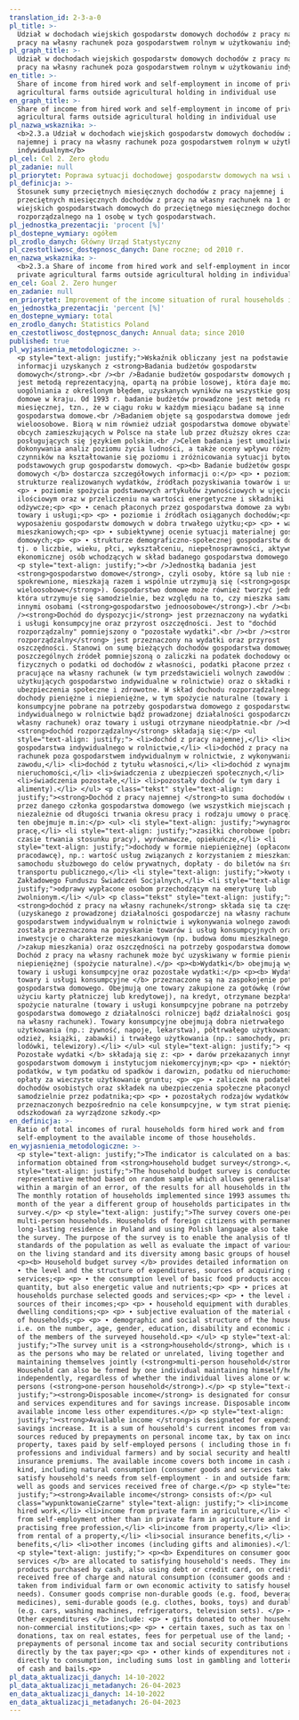 ```yaml
---
translation_id: 2-3-a-0
pl_title: >-
  Udział w dochodach wiejskich gospodarstw domowych dochodów z pracy najemnej i
  pracy na własny rachunek poza gospodarstwem rolnym w użytkowaniu indywidualnym
pl_graph_title: >-
  Udział w dochodach wiejskich gospodarstw domowych dochodów z pracy najemnej i
  pracy na własny rachunek poza gospodarstwem rolnym w użytkowaniu indywidualnym
en_title: >-
  Share of income from hired work and self-employment in income of private
  agricultural farms outside agricultural holding in individual use
en_graph_title: >-
  Share of income from hired work and self-employment in income of private
  agricultural farms outside agricultural holding in individual use
pl_nazwa_wskaznika: >-
  <b>2.3.a Udział w dochodach wiejskich gospodarstw domowych dochodów z pracy
  najemnej i pracy na własny rachunek poza gospodarstwem rolnym w użytkowaniu
  indywidualnym</b>
pl_cel: Cel 2. Zero głodu
pl_zadanie: null
pl_priorytet: Poprawa sytuacji dochodowej gospodarstw domowych na wsi w relacji do miasta, w tym poprzez wzrost zróżnicowania źródeł dochodów mieszkańców obszarów wiejskich
pl_definicja: >-
  Stosunek sumy przeciętnych miesięcznych dochodów z pracy najemnej i
  przeciętnych miesięcznych dochodów z pracy na własny rachunek na 1 osobę w
  wiejskich gospodarstwach domowych do przeciętnego miesięcznego dochodu
  rozporządzalnego na 1 osobę w tych gospodarstwach.
pl_jednostka_prezentacji: 'procent [%]'
pl_dostepne_wymiary: ogółem
pl_zrodlo_danych: Główny Urząd Statystyczny
pl_czestotliwosc_dostępnosc_danych: Dane roczne; od 2010 r.
en_nazwa_wskaznika: >-
  <b>2.3.a Share of income from hired work and self-employment in income of
  private agricultural farms outside agricultural holding in individual use</b>
en_cel: Goal 2. Zero hunger
en_zadanie: null
en_priorytet: Improvement of the income situation of rural households in relation to the urban area, including by increasing the diversification of income sources of rural residents
en_jednostka_prezentacji: 'percent [%]'
en_dostepne_wymiary: total
en_zrodlo_danych: Statistics Poland
en_czestotliwosc_dostępnosc_danych: Annual data; since 2010
published: true
pl_wyjasnienia_metodologiczne: >-
  <p style="text-align: justify;">Wskaźnik obliczany jest na podstawie
  informacji uzyskanych z <strong>Badania budżetów gospodarstw
  domowych</strong>.<br /><br />Badanie budżetów gospodarstw domowych prowadzone
  jest metodą reprezentacyjną, opartą na próbie losowej, która daje możliwość
  uogólniania z określonym błędem, uzyskanych wyników na wszystkie gospodarstwa
  domowe w kraju. Od 1993 r. badanie budżetów prowadzone jest metodą rotacji
  miesięcznej, tzn., że w ciągu roku w każdym miesiącu badane są inne
  gospodarstwa domowe.<br />Badaniem objęte są gospodarstwa domowe jedno- i
  wieloosobowe. Biorą w nim również udział gospodarstwa domowe obywateli państw
  obcych zamieszkujących w Polsce na stałe lub przez dłuższy okres czasu i
  posługujących się językiem polskim.<br />Celem badania jest umożliwienie
  dokonywania analiz poziomu życia ludności, a także oceny wpływu różnych
  czynników na kształtowanie się poziomu i zróżnicowania sytuacji bytowej
  podstawowych grup gospodarstw domowych. <p><b> Badanie budżetów gospodarstw
  domowych </b> dostarcza szczegółowych informacji o:</p> <p> ∙ poziomie i
  strukturze realizowanych wydatków, źródłach pozyskiwania towarów i usług;<p>
  <p> ∙ poziomie spożycia podstawowych artykułów żywnościowych w ujęciu
  ilościowym oraz w przeliczeniu na wartości energetyczne i składniki
  odżywcze;<p> <p> ∙ cenach płaconych przez gospodarstwa domowe za wybrane
  towary i usługi;<p> <p> ∙ poziomie i źródłach osiąganych dochodów;<p> <p> ∙
  wyposażeniu gospodarstw domowych w dobra trwałego użytku;<p> <p> ∙ warunkach
  mieszkaniowych;<p> <p> ∙ subiektywnej ocenie sytuacji materialnej gospodarstw
  domowych;<p> <p> ∙ strukturze demograficzno-społecznej gospodarstw domowych,
  tj. o liczbie, wieku, płci, wykształceniu, niepełnosprawności, aktywności
  ekonomicznej osób wchodzących w skład badanego gospodarstwa domowego.<p> </ul>
  <p style="text-align: justify;"><br />Jednostką badania jest
  <strong>gospodarstwo domowe</strong>, czyli osoby, które są lub nie są ze sobą
  spokrewnione, mieszkają razem i wspólnie utrzymują się (<strong>gospodarstwo
  wieloosobowe</strong>). Gospodarstwo domowe może również tworzyć jedna osoba,
  która utrzymuje się samodzielnie, bez względu na to, czy mieszka sama, czy z
  innymi osobami (<strong>gospodarstwo jednoosobowe</strong>).<br /><br
  /><strong>Dochód do dyspozycji</strong> jest przeznaczony na wydatki na towary
  i usługi konsumpcyjne oraz przyrost oszczędności. Jest to "dochód
  rozporządzalny" pomniejszony o "pozostałe wydatki".<br /><br /><strong>Dochód
  rozporządzalny</strong> jest przeznaczony na wydatki oraz przyrost
  oszczędności. Stanowi on sumę bieżących dochodów gospodarstwa domowego z
  poszczególnych źródeł pomniejszoną o zaliczki na podatek dochodowy od osób
  fizycznych o podatki od dochodów z własności, podatki płacone przez osoby
  pracujące na własny rachunek (w tym przedstawicieli wolnych zawodów i osób
  użytkujących gospodarstwo indywidualne w rolnictwie) oraz o składki na
  ubezpieczenia społeczne i zdrowotne. W skład dochodu rozporządzalnego wchodzą
  dochody pieniężne i niepieniężne, w tym spożycie naturalne (towary i usługi
  konsumpcyjne pobrane na potrzeby gospodarstwa domowego z gospodarstwa
  indywidualnego w rolnictwie bądź prowadzonej działalności gospodarczej na
  własny rachunek) oraz towary i usługi otrzymane nieodpłatnie.<br /><br />Na
  <strong>dochód rozporządzalny</strong> składają się:</p> <ul
  style="text-align: justify;"> <li>dochód z pracy najemnej,</li> <li>dochód z
  gospodarstwa indywidualnego w rolnictwie,</li> <li>dochód z pracy na własny
  rachunek poza gospodarstwem indywidualnym w rolnictwie, z wykonywania wolnego
  zawodu,</li> <li>dochód z tytułu własności,</li> <li>dochód z wynajmu
  nieruchomości,</li> <li>świadczenia z ubezpieczeń społecznych,</li>
  <li>świadczenia pozostałe,</li> <li>pozostały dochód (w tym dary i
  alimenty).</li> </ul> <p class="tekst" style="text-align:
  justify;"><strong>Dochód z pracy najemnej </strong>to suma dochodów uzyskanych
  przez danego członka gospodarstwa domowego (we wszystkich miejscach pracy,
  niezależnie od długości trwania okresu pracy i rodzaju umowy o pracę). Dochód
  ten obejmuje m.in:</p> <ul> <li style="text-align: justify;">wynagrodzenie za
  pracę,</li> <li style="text-align: justify;">zasiłki chorobowe (pobrane w
  czasie trwania stosunku pracy), wyrównawcze, opiekuńcze,</li> <li
  style="text-align: justify;">dochody w formie niepieniężnej (opłacone przez
  pracodawcę), np.: wartość usług związanych z korzystaniem z mieszkania czy
  samochodu służbowego do celów prywatnych, dopłaty - do biletów na środki
  transportu publicznego,</li> <li style="text-align: justify;">kwoty uzyskane z
  Zakładowego Funduszu Świadczeń Socjalnych,</li> <li style="text-align:
  justify;">odprawy wypłacone osobom przechodzącym na emeryturę lub
  zwolnionym.</li> </ul> <p class="tekst" style="text-align: justify;">Na
  <strong>dochód z pracy na własny rachunek</strong> składa się ta część dochodu
  (uzyskanego z prowadzonej działalności gospodarczej na własny rachunek poza
  gospodarstwem indywidualnym w rolnictwie i wykonywania wolnego zawodu), jaka
  została przeznaczona na pozyskanie towarów i usług konsumpcyjnych oraz na
  inwestycje o charakterze mieszkaniowym (np. budowa domu mieszkalnego,<br
  />zakup mieszkania) oraz oszczędności na potrzeby gospodarstwa domowego.
  Dochód z pracy na własny rachunek może być uzyskiwany w formie pieniężnej lub
  niepieniężnej (spożycie naturalne).</p> <p><b>Wydatki</b> obejmują wydatki na
  towary i usługi konsumpcyjne oraz pozostałe wydatki:</p> <p><b> Wydatki na
  towary i usługi konsumpcyjne </b> przeznaczone są na zaspokojenie potrzeb
  gospodarstwa domowego. Obejmują one towary zakupione za gotówkę (również przy
  użyciu karty płatniczej lub kredytowej), na kredyt, otrzymane bezpłatnie oraz
  spożycie naturalne (towary i usługi konsumpcyjne pobrane na potrzeby
  gospodarstwa domowego z działalności rolniczej bądź działalności gospodarczej
  na własny rachunek). Towary konsumpcyjne obejmują dobra nietrwałego
  użytkowania (np.: żywność, napoje, lekarstwa), półtrwałego użytkowania (np.:
  odzież, książki, zabawki) i trwałego użytkowania (np.: samochody, pralki,
  lodówki, telewizory).</li> </ul> <ul style="text-align: justify;"> <p><b>
  Pozostałe wydatki </b> składają się z: <p> ∙ darów przekazanych innym
  gospodarstwom domowym i instytucjom niekomercyjnym;<p> <p> ∙ niektórych
  podatków, w tym podatku od spadków i darowizn, podatku od nieruchomości,
  opłaty za wieczyste użytkowanie gruntu; <p> <p> ∙ zaliczek na podatek od
  dochodów osobistych oraz składek na ubezpieczenia społeczne płaconych
  samodzielnie przez podatnika;<p> <p> ∙ pozostałych rodzajów wydatków nie
  przeznaczonych bezpośrednio na cele konsumpcyjne, w tym strat pieniężnych,
  odszkodowań za wyrządzone szkody.<p>
en_definicja: >-
  Ratio of total incomes of rural households form hired work and from
  self-employment to the available income of those households.
en_wyjasnienia_metodologiczne: >-
  <p style="text-align: justify;">The indicator is calculated on a basis of
  information obtained from <strong>household budget survey</strong>.</p> <p
  style="text-align: justify;">The household budget survey is conducted using
  representative method based on random sample which allows generalisation,
  within a margin of an error, of the results for all households in the country.
  The monthly rotation of households implemented since 1993 assumes that every
  month of the year a different group of households participates in the
  survey.</p> <p style="text-align: justify;">The survey covers one-person and
  multi-person households. Households of foreign citizens with permanent or
  long-lasting residence in Poland and using Polish language also take part in
  the survey. The purpose of the survey is to enable the analysis of the living
  standards of the population as well as evaluate the impact of various factors
  on the living standard and its diversity among basic groups of households.
  <p><b> Household budget survey </b> provides detailed information on:</p> <p>
  ∙ the level and the structure of expenditures, sources of acquiring goods and
  services;<p> <p> ∙ the consumption level of basic food products according to
  quantity, but also energetic value and nutrients;<p> <p> ∙ prices at which
  households purchase selected goods and services;<p> <p> ∙ the level and
  sources of their incomes;<p> <p> ∙ household equipment with durables;<p> <p> ∙
  dwelling conditions;<p> <p> ∙ subjective evaluation of the material condition
  of households;<p> <p> ∙ demographic and social structure of the households
  i.e. on the number, age, gender, education, disability and economic activity
  of the members of the surveyed household.<p> </ul> <p style="text-align:
  justify;">The survey unit is a <strong>household</strong>, which is understood
  as the persons who may be related or unrelated, living together and
  maintaining themselves jointly (<strong>multi-person household</strong>).
  Household can also be formed by one individual maintaining himself/herself
  independently, regardless of whether the individual lives alone or with other
  persons (<strong>one-person household</strong>).</p> <p style="text-align:
  justify;"><strong>Disposable income</strong> is designated for consumer goods
  and services expenditures and for savings increase. Disposable income is
  available income less other expenditures.</p> <p style="text-align:
  justify;"><strong>Available income </strong>is designated for expenditure and
  savings increase. It is a sum of household's current incomes from various
  sources reduced by prepayments on personal income tax, by tax on income from
  property, taxes paid by self-employed persons ( including those in free
  professions and individual farmers) and by social security and health
  insurance premiums. The available income covers both income in cash and in
  kind, including natural consumption (consumer goods and services taken to
  satisfy household's needs from self-employment - in and outside farming) as
  well as goods and services received free of charge.</p> <p style="text-align:
  justify;"><strong>Available income</strong> consists of:</p> <ul
  class="wypunktowanieCzarne" style="text-align: justify;"> <li>income from
  hired work,</li> <li>income from private farm in agriculture,</li> <li>income
  from self-employment other than in private farm in agriculture and income from
  practising free profession,</li> <li>income from property,</li> <li>income
  from rental of a property,</li> <li>social insurance benefits,</li> <li>other
  benefits,</li> <li>other incomes (including gifts and alimonies).</li> </ul>
  <p style="text-align: justify;"> <p><b> Expenditures on consumer goods and
  services </b> are allocated to satisfying household's needs. They include
  products purchased by cash, also using debt or credit card, on credit,
  received free of charge and natural consumption (consumer goods and services
  taken from individual farm or own economic activity to satisfy household's
  needs). Consumer goods comprise non-durable goods (e.g. food, beverages or
  medicines), semi-durable goods (e.g. clothes, books, toys) and durable goods
  (e.g. cars, washing machines, refrigerators, television sets). </p> <p><b>
  Other expenditures </b> include: <p> ∙ gifts donated to other households and
  non-commercial institutions;<p> <p> ∙ certain taxes, such as tax on legacy and
  donations, tax on real estates, fees for perpetual use of the land; <p> <p> ∙
  prepayments of personal income tax and social security contributions paid
  directly by the tax payer;<p> <p> ∙ other kinds of expenditures not allocated
  directly to consumption, including sums lost in gambling and lotteries, losses
  of cash and bails.<p>
pl_data_aktualizacji_danych: 14-10-2022
pl_data_aktualizacji_metadanych: 26-04-2023
en_data_aktualizacji_danych: 14-10-2022
en_data_aktualizacji_metadanych: 26-04-2023
---
```

